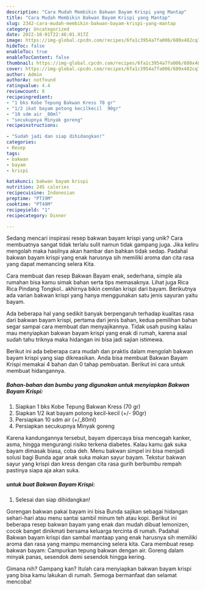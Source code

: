 ```yaml
---
description: "Cara Mudah Membikin Bakwan Bayam Krispi yang Mantap"
title: "Cara Mudah Membikin Bakwan Bayam Krispi yang Mantap"
slug: 2342-cara-mudah-membikin-bakwan-bayam-krispi-yang-mantap
category: Uncategorized
date: 2022-10-01T22:46:01.917Z
image: https://img-global.cpcdn.com/recipes/6fa1c3954a7fa006/680x482cq70/bakwan-bayam-krispi-foto-resep-utama.jpg
hideToc: false
enableToc: true
enableTocContent: false
thumbnail: https://img-global.cpcdn.com/recipes/6fa1c3954a7fa006/680x482cq70/bakwan-bayam-krispi-foto-resep-utama.jpg
cover: https://img-global.cpcdn.com/recipes/6fa1c3954a7fa006/680x482cq70/bakwan-bayam-krispi-foto-resep-utama.jpg
author: Admin
authorAv: notfound
ratingvalue: 4.4
reviewcount: 8
recipeingredient:
- "1 bks Kobe Tepung Bakwan Kress 70 gr"
- "1/2 ikat bayam potong kecilkecil  90gr"
- "10 sdm air _80ml"
- "secukupnya Minyak goreng"
recipeinstructions:

- "Sudah jadi dan siap dihidangkan!"
categories:
- Resep
tags:
- bakwan
- bayam
- krispi

katakunci: bakwan bayam krispi 
nutrition: 245 calories
recipecuisine: Indonesian
preptime: "PT19M"
cooktime: "PT49M"
recipeyield: "1"
recipecategory: Dinner

---
```





Sedang mencari inspirasi resep bakwan bayam krispi yang unik? Cara membuatnya sangat tidak terlalu sulit namun tidak gampang juga. Jika keliru mengolah maka hasilnya akan hambar dan bahkan tidak sedap. Padahal bakwan bayam krispi yang enak harusnya sih memiliki aroma dan cita rasa yang dapat memancing selera Kita.





Cara membuat dan resep Bakwan Bayam enak, sederhana, simple ala rumahan bisa kamu simak bahan serta tips memasaknya. Lihat juga Rica Rica Pindang Tongkol.. akhirnya bikin cemilan krispi dari bayam. Berikutnya ada varian bakwan krispi yang hanya menggunakan satu jenis sayuran yaitu bayam.

Ada beberapa hal yang sedikit banyak berpengaruh terhadap kualitas rasa dari bakwan bayam krispi, pertama dari jenis bahan, kedua pemilihan bahan segar sampai cara membuat dan menyajikannya. Tidak usah pusing kalau mau menyiapkan bakwan bayam krispi yang enak di rumah, karena asal sudah tahu triknya maka hidangan ini bisa jadi sajian istimewa.






Berikut ini ada beberapa cara mudah dan praktis dalam mengolah bakwan bayam krispi yang siap dikreasikan. Anda bisa membuat Bakwan Bayam Krispi memakai 4 bahan dan 0 tahap pembuatan. Berikut ini cara untuk membuat hidangannya.

<!--inarticleads1-->

##### Bahan-bahan dan bumbu yang digunakan untuk menyiapkan Bakwan Bayam Krispi:

1. Siapkan 1 bks Kobe Tepung Bakwan Kress (70 gr)
1. Siapkan 1/2 ikat bayam potong kecil-kecil (+/- 90gr)
1. Persiapkan 10 sdm air (+/_80ml)
1. Persiapkan secukupnya Minyak goreng


Karena kandungannya tersebut, bayam dipercaya bisa mencegah kanker, asma, hingga mengurangi risiko terkena diabetes. Kalau kamu gak suka bayam dimasak biasa, coba deh. Menu bakwan simpel ini bisa menjadi solusi bagi Bunda agar anak suka makan sayur bayam. Tekstur bakwan sayur yang krispi dan kress dengan cita rasa gurih berbumbu rempah pastinya siapa aja akan suka. 

<!--inarticleads2-->

#####  untuk buat Bakwan Bayam Krispi:


1. Selesai dan siap dihidangkan!

Gorengan bakwan pakai bayam ini bisa Bunda sajikan sebagai hidangan sehari-hari atau menu santai sambil minum teh atau kopi. Berikut ini beberapa resep bakwan bayam yang enak dan mudah dibuat lemonizen, cocok banget dinikmati bersama keluarga tercinta di rumah. Padahal Bakwan bayam krispi dan sambal mantaap yang enak harusnya sih memiliki aroma dan rasa yang mampu memancing selera kita. Cara membuat resep bakwan bayam: Campurkan tepung bakwan dengan air. Goreng dalam minyak panas, sesendok demi sesendok hingga kering. 

Gimana nih? Gampang kan? Itulah cara menyiapkan bakwan bayam krispi yang bisa kamu lakukan di rumah. Semoga bermanfaat dan selamat mencoba!
